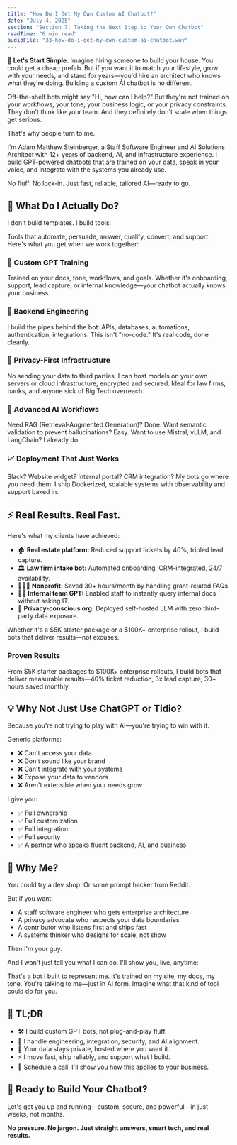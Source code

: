 ```yaml
---
title: "How Do I Get My Own Custom AI Chatbot?"
date: "July 4, 2025"
section: "Section 7: Taking the Next Step to Your Own Chatbot"
readTime: "6 min read"
audioFile: "33-how-do-i-get-my-own-custom-ai-chatbot.wav"
---
```


👋 **Let's Start Simple.** Imagine hiring someone to build your house. You could get a cheap prefab. But if you want it to match your lifestyle, grow with your needs, and stand for years—you'd hire an architect who knows what they're doing. Building a custom AI chatbot is no different.

Off-the-shelf bots might say "Hi, how can I help?" But they're not trained on your workflows, your tone, your business logic, or your privacy constraints. They don't think like your team. And they definitely don't scale when things get serious.

That's why people turn to me.

I'm Adam Matthew Steinberger, a Staff Software Engineer and AI Solutions Architect with 12+ years of backend, AI, and infrastructure experience. I build GPT-powered chatbots that are trained on your data, speak in your voice, and integrate with the systems you already use.

No fluff. No lock-in. Just fast, reliable, tailored AI—ready to go.

## 🧠 What Do I Actually Do?

I don't build templates. I build tools.

Tools that automate, persuade, answer, qualify, convert, and support. Here's what you get when we work together:

### 🔧 Custom GPT Training

Trained on your docs, tone, workflows, and goals. Whether it's onboarding, support, lead capture, or internal knowledge—your chatbot actually knows your business.

### 🧱 Backend Engineering

I build the pipes behind the bot: APIs, databases, automations, authentication, integrations. This isn't "no-code." It's real code, done cleanly.

### 🔐 Privacy-First Infrastructure

No sending your data to third parties. I can host models on your own servers or cloud infrastructure, encrypted and secured. Ideal for law firms, banks, and anyone sick of Big Tech overreach.

### 🤖 Advanced AI Workflows

Need RAG (Retrieval-Augmented Generation)? Done. Want semantic validation to prevent hallucinations? Easy. Want to use Mistral, vLLM, and LangChain? I already do.

### 📈 Deployment That Just Works

Slack? Website widget? Internal portal? CRM integration? My bots go where you need them. I ship Dockerized, scalable systems with observability and support baked in.

## ⚡ Real Results. Real Fast.

Here's what my clients have achieved:

- 🏠 **Real estate platform:** Reduced support tickets by 40%, tripled lead capture.
- 🏛️ **Law firm intake bot:** Automated onboarding, CRM-integrated, 24/7 availability.
- 🧑‍🤝‍🧑 **Nonprofit:** Saved 30+ hours/month by handling grant-related FAQs.
- 🧑‍💼 **Internal team GPT:** Enabled staff to instantly query internal docs without asking IT.
- 🔐 **Privacy-conscious org:** Deployed self-hosted LLM with zero third-party data exposure.

Whether it's a $5K starter package or a $100K+ enterprise rollout, I build bots that deliver results—not excuses.

### Proven Results

From $5K starter packages to $100K+ enterprise rollouts, I build bots that deliver measurable results—40% ticket reduction, 3x lead capture, 30+ hours saved monthly.

## 💡 Why Not Just Use ChatGPT or Tidio?

Because you're not trying to play with AI—you're trying to win with it.

Generic platforms:

- ❌ Can't access your data
- ❌ Don't sound like your brand
- ❌ Can't integrate with your systems
- ❌ Expose your data to vendors
- ❌ Aren't extensible when your needs grow

I give you:

- ✅ Full ownership
- ✅ Full customization
- ✅ Full integration
- ✅ Full security
- ✅ A partner who speaks fluent backend, AI, and business

## 🎯 Why Me?

You could try a dev shop. Or some prompt hacker from Reddit.

But if you want:

- A staff software engineer who gets enterprise architecture
- A privacy advocate who respects your data boundaries
- A contributor who listens first and ships fast
- A systems thinker who designs for scale, not show

Then I'm your guy.

And I won't just tell you what I can do. I'll show you, live, anytime:

That's a bot I built to represent me. It's trained on my site, my docs, my tone. You're talking to me—just in AI form. Imagine what that kind of tool could do for you.

## 🧠 TL;DR

- 🛠️ I build custom GPT bots, not plug-and-play fluff.
- 🧠 I handle engineering, integration, security, and AI alignment.
- 🔐 Your data stays private, hosted where you want it.
- ⚡ I move fast, ship reliably, and support what I build.
- 💬 Schedule a call. I'll show you how this applies to your business.

## 🚀 Ready to Build Your Chatbot?

Let's get you up and running—custom, secure, and powerful—in just weeks, not months.

**No pressure. No jargon. Just straight answers, smart tech, and real results.**
